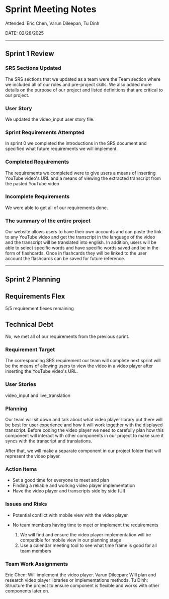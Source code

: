 # Sprint Meeting Notes

Attended: Eric Chen, Varun Dileepan, Tu Dinh

DATE: 02/28/2025

***

## Sprint 1 Review

### SRS Sections Updated

The SRS sections that we updated as a team were the Team section where we included all of our roles and pre-project skills. We also added more details on the purpose of our project and listed definitions that are critical to our project.

### User Story

We updated the video_input user story file.

### Sprint Requirements Attempted

In sprint 0 we completed the introductions in the SRS document and specified what future requirements we will implement.

### Completed Requirements

The requirements we completed were to give users a means of inserting YouTube video's URL and a means of viewing the extracted transcript from the pasted YouTube video

### Incomplete Requirements

We were able to get all of our requirements done.

### The summary of the entire project

Our website allows users to have their own accounts and can paste the link to any YouTube video and get the transcript in the language of the video and the transcript will be translated into english. In addition, users will be able to select specific words and have specific words saved and be in the form of flashcards. Once in flashcards they will be linked to the user account the flashcards can be saved for future reference.

***

## Sprint 2 Planning

## Requirements Flex

5/5 requirement flexes remaining

## Technical Debt

No, we met all of our requirements from the previous sprint. 

### Requirement Target

The corresponding SRS requirement our team will complete next sprint will be the means of allowing users to view the video in a video player after inserting the YouTube video's URL. 

### User Stories

video_input and live_translation

### Planning

Our team will sit down and talk about what video player library out there will be best for user experience and how it will work together with the displayed transcript. Before coding the video player we need to carefully plan how this component will interact with other components in our project to make sure it syncs with the transcript and translations.

After that, we will make a separate component in our project folder that will represent the video player.

### Action Items

- Set a good time for everyone to meet and plan
- Finding a reliable and working video player implementation
- Have the video player and transcripts side by side (UI)

### Issues and Risks

- Potential conflict with mobile view with the video player
- No team members having time to meet or implement the requirements

  1. We will find and ensure the video player implementation will be compatible for mobile view in our planning stage
  2. Use a calendar meeting tool to see what time frame is good for all team members


### Team Work Assignments

Eric Chen: Will implement the video player.
Varun Dileepan: Will plan and research video player libraries or implementations methods.
Tu Dinh: Structure the project to ensure component is flexible and works with other components later on.
